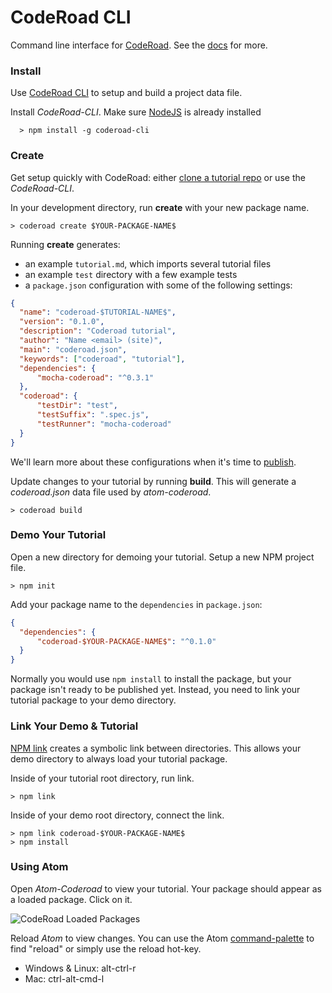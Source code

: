 # CodeRoad CLI
Command line interface for [CodeRoad](http://coderoad.github.io). See the [docs](https://coderoad.github.io/docs) for more.

### Install

Use [CodeRoad CLI](https://github.com/coderoad/coderoad-cli) to setup and build a project data file.

Install *CodeRoad-CLI*. Make sure [NodeJS](nodejs.org) is already installed

      > npm install -g coderoad-cli


### Create

Get setup quickly with CodeRoad: either [clone a tutorial repo](https://git-scm.com/docs/git-clone) or use the *CodeRoad-CLI*.

In your development directory, run **create** with your new package name.

    > coderoad create $YOUR-PACKAGE-NAME$

Running **create** generates:

* an example `tutorial.md`, which imports several tutorial files
* an example `test` directory with a few example tests
* a `package.json` configuration with some of the following settings:

```json
{
  "name": "coderoad-$TUTORIAL-NAME$",
  "version": "0.1.0",
  "description": "Coderoad tutorial",
  "author": "Name <email> (site)",
  "main": "coderoad.json",
  "keywords": ["coderoad", "tutorial"],
  "dependencies": {
      "mocha-coderoad": "^0.3.1"
  },
  "coderoad": {
      "testDir": "test",
      "testSuffix": ".spec.js",
      "testRunner": "mocha-coderoad"
  }
}
```

We'll learn more about these configurations when it's time to [publish](#publish).

Update changes to your tutorial by running **build**. This will generate a *coderoad.json* data file used by *atom-coderoad*.

    > coderoad build

### Demo Your Tutorial

Open a new directory for demoing your tutorial. Setup a new NPM project file.

    > npm init

Add your package name to the `dependencies` in `package.json`:

```json
{
  "dependencies": {
      "coderoad-$YOUR-PACKAGE-NAME$": "^0.1.0"
  }
}
```

Normally you would use `npm install` to install the package, but your package isn't ready to be published yet. Instead, you need to link your tutorial package to your demo directory.

### Link Your Demo & Tutorial

[NPM link](https://docs.npmjs.com/cli/link) creates a symbolic link between directories. This allows your demo directory to always load your tutorial package.

Inside of your tutorial root directory, run link.

    > npm link

Inside of your demo root directory, connect the link.

    > npm link coderoad-$YOUR-PACKAGE-NAME$
    > npm install


### Using Atom

Open *Atom-Coderoad* to view your tutorial. Your package should appear as a loaded package. Click on it.

![CodeRoad Loaded Packages](https://coderoad.github.io/img/docs/loaded-packages.png)

Reload *Atom* to view changes. You can use the Atom [command-palette](https://atom.io/docs/latest/getting-started-atom-basics#command-palette) to find "reload" or simply use the reload hot-key.

* Windows & Linux: alt-ctrl-r
* Mac: ctrl-alt-cmd-l

